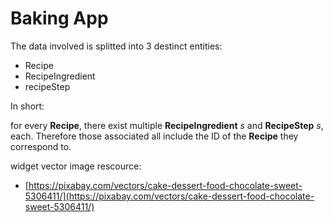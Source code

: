 # Baking App

The data involved is splitted into 3 destinct entities:

- Recipe
- RecipeIngredient
- recipeStep

In short:

for every __Recipe__, there exist multiple __RecipeIngredient__ _s_ and __RecipeStep__ _s_, each.
Therefore those associated all include the ID of the __Recipe__ they correspond to.  


widget vector image rescource:
+ [https://pixabay.com/vectors/cake-dessert-food-chocolate-sweet-5306411/](https://pixabay.com/vectors/cake-dessert-food-chocolate-sweet-5306411/)